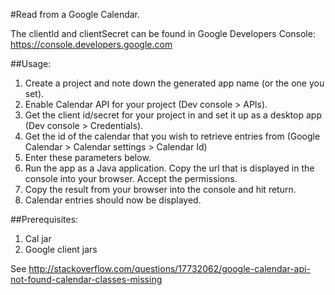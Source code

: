 #Read from a Google Calendar.

The clientId and clientSecret can be found in Google Developers Console: 
https://console.developers.google.com

##Usage:
1. Create a project and note down the generated app name (or the one you set).
2. Enable Calendar API for your project (Dev console > APIs).
3. Get the client id/secret for your project in and set it up as a desktop app (Dev console > Credentials).
4. Get the id of the calendar that you wish to retrieve entries from (Google Calendar > Calendar settings > Calendar Id) 
5. Enter these parameters below.
6. Run the app as a Java application. Copy the url that is displayed in the console into your browser. Accept the permissions.
7. Copy the result from your browser into the console and hit return.
8. Calendar entries should now be displayed.

##Prerequisites: 
1. Cal jar
2. Google client jars

See http://stackoverflow.com/questions/17732062/google-calendar-api-not-found-calendar-classes-missing
